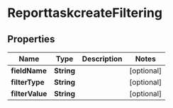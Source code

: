 # ReporttaskcreateFiltering

## Properties
Name | Type | Description | Notes
------------ | ------------- | ------------- | -------------
**fieldName** | **String** |  |  [optional]
**filterType** | **String** |  |  [optional]
**filterValue** | **String** |  |  [optional]
